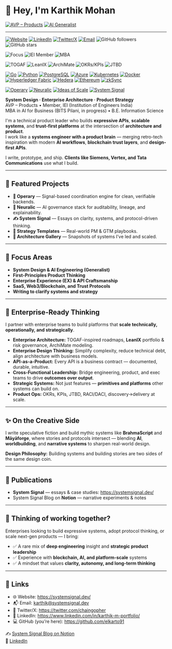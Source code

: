# 👋 Hey, I'm Karthik Mohan

[![AVP – Products](https://img.shields.io/badge/Role-AVP%20%E2%80%93%20Products-blue)](#)
[![AI Generalist](https://img.shields.io/badge/AI-Generalist-purple)](#)

---
[![Website](https://img.shields.io/badge/Website-systemsignal.dev-0A0A0A?style=flat&logo=firefox-browser)](https://systemsignal.dev/)
[![LinkedIn](https://img.shields.io/badge/LinkedIn-Karthik%20Mohan-0A66C2?style=flat&logo=linkedin&logoColor=white)](https://www.linkedin.com/in/karthik-m-portfolio/)
[![Twitter/X](https://img.shields.io/badge/Twitter-@chaingopher-1DA1F2?style=flat&logo=twitter&logoColor=white)](https://twitter.com/chaingopher)
[![Email](https://img.shields.io/badge/Email-karthik%40systemsignal.dev-D14836?style=flat&logo=gmail&logoColor=white)](mailto:karthik@systemsignal.dev)
![GitHub followers](https://img.shields.io/github/followers/elkarto91?label=Followers&style=flat)
![GitHub stars](https://img.shields.io/github/stars/elkarto91?affiliations=OWNER%2CCOLLABORATOR&style=flat)

![Focus](https://img.shields.io/badge/Focus-System%20Design%20|%20Enterprise%20Architecture%20|%20Product%20Strategy-222222?style=flat)
![IEI Member](https://img.shields.io/badge/Member-IEI%20(India)-6A0DAD?style=flat)
![MBA](https://img.shields.io/badge/MBA-AI%20for%20Business%20(2025–2027)-6C63FF?style=flat)

![TOGAF](https://img.shields.io/badge/Framework-TOGAF-2D2D2D?style=flat)
![LeanIX](https://img.shields.io/badge/Governance-LeanIX-0E83CD?style=flat)
![ArchiMate](https://img.shields.io/badge/Modeling-ArchiMate-2A7D2E?style=flat)
![OKRs/KPIs](https://img.shields.io/badge/Product-OKRs%20%26%20KPIs-FF6F00?style=flat)
![JTBD](https://img.shields.io/badge/Discovery-JTBD-444444?style=flat)

[![Go](https://img.shields.io/badge/Go-00ADD8?style=flat&logo=go&logoColor=white)](https://go.dev/)
[![Python](https://img.shields.io/badge/Python-3776AB?style=flat&logo=python&logoColor=white)](https://www.python.org/)
[![PostgreSQL](https://img.shields.io/badge/Postgres-4169E1?style=flat&logo=postgresql&logoColor=white)](https://www.postgresql.org/)
[![Azure](https://img.shields.io/badge/Azure-0078D4?style=flat&logo=microsoft-azure&logoColor=white)](https://azure.microsoft.com/)
[![Kubernetes](https://img.shields.io/badge/Kubernetes-326CE5?style=flat&logo=kubernetes&logoColor=white)](https://kubernetes.io/)
[![Docker](https://img.shields.io/badge/Docker-2496ED?style=flat&logo=docker&logoColor=white)](https://www.docker.com/)
[![Hyperledger Fabric](https://img.shields.io/badge/Hyperledger%20Fabric-2F3134?style=flat&logo=hyperledger&logoColor=white)](https://www.hyperledger.org/)
[![Hedera](https://img.shields.io/badge/Hedera-000000?style=flat&logo=hedera&logoColor=white)](https://hedera.com/)
[![Ethereum](https://img.shields.io/badge/Ethereum-3C3C3D?style=flat&logo=ethereum&logoColor=white)](https://ethereum.org/)
[![zkSync](https://img.shields.io/badge/zkSync-6E56CF?style=flat&logo=zksync&logoColor=white)](https://zksync.io/)


[![Operary](https://img.shields.io/badge/Operary-Industrial%20Coordination-111111?style=flat)](https://operary.systemsignal.dev)
[![Neuralic](https://img.shields.io/badge/Neuralic-AI%20Governance-111111?style=flat)](#)
[![Ideas of Scale](https://img.shields.io/badge/Ideas%20of%20Scale-EA%20%2F%20Product%20Frameworks-111111?style=flat)](https://systemsignal.dev/signalstack#ideas-of-scale)
[![System Signal](https://img.shields.io/badge/System%20Signal-Essays%20%26%20Case%20Studies-111111?style=flat)](https://systemsignal.dev/)

**System Design · Enterprise Architecture · Product Strategy**  
AVP – Products • Member, IEI (Institution of Engineers India)  
MBA in AI for Business (BITS Pilani, in progress) • B.E. Information Science

I'm a technical product leader who builds **expressive APIs**, **scalable systems**, and **trust-first platforms** at the intersection of **architecture and product**.  
I work like a **systems engineer with a product brain** — merging retro-tech inspiration with modern **AI workflows**, **blockchain trust layers**, and **design-first APIs**.

I write, prototype, and ship. **Clients like Siemens, Vertex, and Tata Communications** use what I build.

---

## 🔧 Featured Projects

- **📡 Operary** — Signal-based coordination engine for clean, verifiable backends.  
- **🧠 Neuralic** — AI governance stack for auditability, lineage, and explainability.  
- **✍️ System Signal** — Essays on clarity, systems, and protocol-driven thinking.  
- **🧰 Strategy Templates** — Real-world PM & GTM playbooks.  
- **📐 Architecture Gallery** — Snapshots of systems I’ve led and scaled.

---

## 🧠 Focus Areas

- **System Design & AI Engineering (Generalist)**
- **First-Principles Product Thinking**
- **Enterprise Experience (EX) & API Craftsmanship**
- **SaaS, Web3/Blockchain, and Trust Protocols**
- **Writing to clarify systems and strategy**

---

## 🏢 Enterprise-Ready Thinking

I partner with enterprise teams to build platforms that **scale technically, operationally, and strategically**.

- **Enterprise Architecture:** TOGAF-inspired roadmaps, **LeanIX** portfolio & risk governance, ArchiMate modeling.  
- **Enterprise Design Thinking:** Simplify complexity, reduce technical debt, align architecture with business models.  
- **API-as-a-Product:** Every API is a business contract — documented, durable, intuitive.  
- **Cross-Functional Leadership:** Bridge engineering, product, and exec teams to drive **outcomes over output**.  
- **Strategic Systems:** Not just features — **primitives and platforms** other systems can build on.  
- **Product Ops:** OKRs, KPIs, JTBD, RACI/DACI, discovery→delivery at scale.

---

## ✨ On the Creative Side

I write speculative fiction and build mythic systems like **BrahmaScript** and **Māyāforge**, where stories and protocols intersect — blending **AI**, **worldbuilding**, and **narrative systems** to sharpen real-world design.

**Design Philosophy:** Building systems and building stories are two sides of the same design coin.

---

## 📖 Publications

- **System Signal** — essays & case studies: https://systemsignal.dev/  
- System Signal Blog on **Notion** — narrative experiments & notes

---

## 💼 Thinking of working together?

Enterprises looking to build expressive systems, adopt protocol thinking, or scale next-gen products — I bring:

- ✅ A rare mix of **deep engineering** insight and **strategic product leadership**  
- ✅ Experience with **blockchain, AI, and platform-scale** systems  
- ✅ A mindset that values **clarity, autonomy, and long-term thinking**

---

## 🔗 Links

- 🌐 Website: https://systemsignal.dev/  
- 📬 Email: karthik@systemsignal.dev  
- 🧵 Twitter/X: https://twitter.com/chaingopher  
- 💼 LinkedIn: https://www.linkedin.com/in/karthik-m-portfolio/  
- 💻 GitHub (you’re here): https://github.com/elkarto91

✍️ [System Signal Blog on Notion](https://www.notion.so/System-Signal-Blog-1f94f0df7c80805887aedcb1dc6aa810?pvs=4)  
💼 [LinkedIn](https://www.linkedin.com/in/karthik-m-portfolio/)
